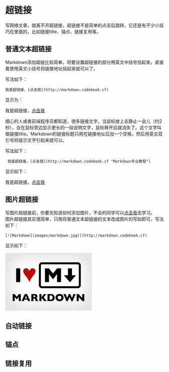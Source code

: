 # 超链接
写网络文章，就离不开超链接，超链接不是简单的点击后跳转，它还是有不少小技巧在里面的，比如链接title、锚点、链接复用等。

## 普通文本超链接
Markdown添加超链比较简单，将要设置超链接的部分用英文中括号括起来，紧接着使用英文小括号将链接地址括起来就可以了。

写法如下：

    我是超链接，[点击我](http://markdown.codebook.cf)
    
显示为：

我是超链接，[点击我](http://markdown.codebook.cf)

细心的人或者前端程序员都知道，很多链接文字，当鼠标放上去静止一会儿（约2秒），会在鼠标旁边显示更长的一段说明文字，鼠标移开后就消失了。这个文字叫做链接title。Markdown的链接标题只用在链接地址后加一个空格，然后用英文双引号将提示文字引起来就可以。

写法如下：

     我是超链接，[点击我](http://markdown.codebook.cf "Markdown专业教程")
     
显示如下：

我是超链接，[点击我](http://markdown.codebook.cf "Markdown专业教程")

## 图片超链接
写图片超链接前，你要先知道如何添加图片，不会的同学可以[点击我](image.md)去学习。  
图片超链接其实很简单，只用将普通文本超链接的文本改成图片的写如即可，写法如下：

    [![Markdown](images/markdown.jpg)](http://markdown.codebook.cf)
    
显示如下：

[![Markdown](images/markdown.jpg)](http://markdown.codebook.cf)  

## 自动链接
## 锚点
## 链接复用